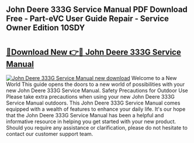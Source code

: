 ## John Deere 333G Service Manual PDF Download Free - Part-eVC User Guide Repair - Service Owner Edition 10SDY

# <h2><a href="http://bc92526.oget.top/?id=John+Deere+333G+Service+Manual">🔗Download New 👉🔴 John Deere 333G Service Manual</a></h2>

[![John Deere 333G Service Manual new download](https://i.imgur.com/5g1atiW.png)](http://bc92526.oget.top/?id=John+Deere+333G+Service+Manual)
Welcome to a New World This guide opens the doors to a new world of possibilities with your new John Deere 333G Service Manual. Safety Precautions for Outdoor Use Please take extra precautions when using your new John Deere 333G Service Manual outdoors. This John Deere 333G Service Manual comes equipped with a wealth of features to enhance your daily life. It's our hope that the John Deere 333G Service Manual has been a helpful and informative resource in helping you get started with your new product. Should you require any assistance or clarification, please do not hesitate to contact our customer support team.
